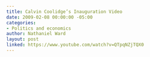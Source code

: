 ```yaml
---
title: Calvin Coolidge’s Inauguration Video
date: 2009-02-08 00:00:00 -05:00
categories:
- Politics and economics
author: Nathaniel Ward
layout: post
linked: https://www.youtube.com/watch?v=QTpqNZjTQX0
---
```


